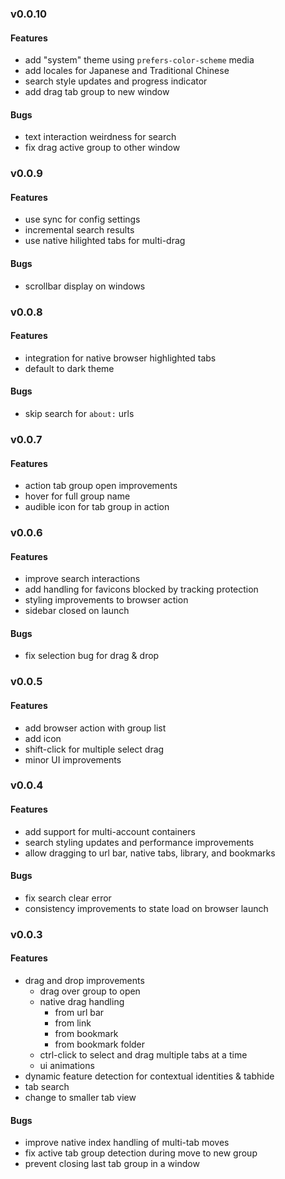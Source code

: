 ### v0.0.10

#### Features
- add "system" theme using `prefers-color-scheme` media
- add locales for Japanese and Traditional Chinese
- search style updates and progress indicator
- add drag tab group to new window

#### Bugs
- text interaction weirdness for search
- fix drag active group to other window

### v0.0.9

#### Features
- use sync for config settings
- incremental search results
- use native hilighted tabs for multi-drag

#### Bugs
- scrollbar display on windows

### v0.0.8

#### Features
- integration for native browser highlighted tabs
- default to dark theme

#### Bugs
- skip search for `about:` urls

### v0.0.7

#### Features
- action tab group open improvements
- hover for full group name
- audible icon for tab group in action

### v0.0.6

#### Features
- improve search interactions
- add handling for favicons blocked by tracking protection
- styling improvements to browser action
- sidebar closed on launch

#### Bugs
- fix selection bug for drag & drop

### v0.0.5

#### Features
- add browser action with group list
- add icon
- shift-click for multiple select drag
- minor UI improvements

### v0.0.4

#### Features
- add support for multi-account containers
- search styling updates and performance improvements
- allow dragging to url bar, native tabs, library, and bookmarks

#### Bugs
- fix search clear error
- consistency improvements to state load on browser launch

### v0.0.3

#### Features
- drag and drop improvements
  - drag over group to open
  - native drag handling
    - from url bar
    - from link
    - from bookmark
    - from bookmark folder
  - ctrl-click to select and drag multiple tabs at a time
  - ui animations
- dynamic feature detection for contextual identities & tabhide
- tab search
- change to smaller tab view

#### Bugs
- improve native index handling of multi-tab moves
- fix active tab group detection during move to new group
- prevent closing last tab group in a window
